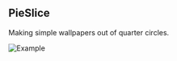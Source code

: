 ## PieSlice

Making simple wallpapers out of quarter circles.

![Example](http://i.imgur.com/JD61Nj6.png)
